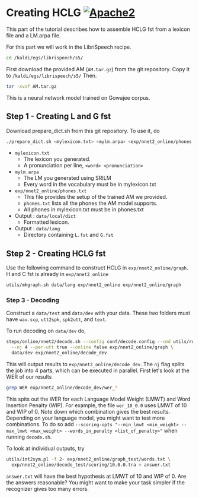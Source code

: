 # Creating HCLG [![Apache2](http://img.shields.io/badge/license-APACHE2-blue.svg)](https://www.apache.org/licenses/LICENSE-2.0.html)

This part of the tutorial describes how to assemble HCLG fst from a lexicon file and a LM.arpa file.

For this part we will work in the LibriSpeech recipe.

```bash
cd /kaldi/egs/librispeech/s5/
```

First download the provided AM (`AM.tar.gz`) from the git repository. Copy it to `/kaldi/egs/librispeech/s5/` Then.

```bash
tar -xvzf AM.tar.gz
```

This is a neural network model trained on Gowajee corpus.

## Step 1 - Creating L and G fst

Download prepare_dict.sh from this git repository. To use it, do

```bash
./prepare_dict.sh <mylexicon.txt> <mylm.arpa> <exp/nnet2_online/phones.txt> <data/local/dict> <data/lang>
```

* `mylexicon.txt`
	* The lexicon you generated.
	* A pronunciation per line, `<word> <pronunciation>`
* `mylm.arpa`
	* The LM you generated using SRILM
	* Every word in the vocabulary must be in mylexicon.txt
* `exp/nnet2_online/phones.txt`
	* This file provides the setup of the trained AM we provided.
	* `phones.txt` lists all the phones the AM model supports.
	* All phones in mylexicon.txt must be in phones.txt
* Output : `data/local/dict`
	* Formatted lexicon.
* Output : `data/lang`
	* Directory containing `L.fst` and `G.fst`

## Step 2 - Creating HCLG fst

Use the following command to construct HCLG in `exp/nnet2_online/graph`. H and C fst is already in `exp/nnet2_online`

```bash
utils/mkgraph.sh data/lang exp/nnet2_online exp/nnet2_online/graph
```

### Step 3 - Decoding

Construct a `data/test` and `data/dev` with your data. These two folders must have `wav.scp`, `utt2spk`, `spk2utt`, and `text`.

To run decoding on `data/dev` do,

```bash
steps/online/nnet2/decode.sh --config conf/decode.config --cmd utils/run.pl \
  --nj 4 --per-utt true --online false exp/nnet2_online/graph \
  data/dev exp/nnet2_online/decode_dev
```

This will output results to `exp/nnet2_online/decode_dev`. The `nj` flag splits the job into 4 parts, which can be executed in parallel. First let's look at the WER of our results

```bash
grep WER exp/nnet2_online/decode_dev/wer_*
```

This spits out the WER for each Language Model Weight (LMWT) and Word Insertion Penalty (WIP). For example, the file `wer_10_0.0` uses LMWT of 10 and WIP of 0. Note down which combination gives the best results. Depending on your language model, you might want to test more combinations. To do so add `--scoring-opts "--min_lmwt <min_weight> --max_lmwt <max_weight> --words_in_penalty <list_of_penalty>"` when running `decode.sh`.

To look at individual outputs, try

```bash
utils/int2sym.pl -f 2- exp/nnet2_online/graph_test/words.txt \
  exp/nnet2_online/decode_test/scoring/10.0.0.tra > answer.txt
```

`answer.txt` will have the best hypothesis at LMWT of 10 and WIP of 0. Are the answers reasonable? You might want to make your task simpler if the recognizer gives too many errors.
